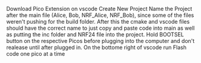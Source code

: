 Download Pico Extension on vscode
Create New Project
Name the Project after the main file (Alice, Bob, NRF_Alice, NRF_Bob), since some of the files weren't pushing for the build folder. After this the cmake and vscode files should have the correct name to just copy and paste code into main as well as putting the inc folder and NRF24 file into the project.
Hold BOOTSEL button on the respective Picos before plugging into the computer and don't realease until after plugged in.
On the bottome right of vscode run
Flash code one pico at a time

